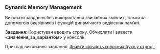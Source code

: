 ### Dynamic Memory Management

Виконати завдання без використання звичайних змінних, тільки за допомогою вказівників і функцій динамічного виділення пам’яті.

**Завдання**: Користувач вводить строку. Обчислити і вивести **<значення_за_варіантом>** у консоль.

Приклад виконання завдання: [Знайти кількість голосних букв у строці.](https://github.com/PublicHadyniak/CoursesRepo/blob/master/courses/prog_base/tasks/dyn_mem/main.c)